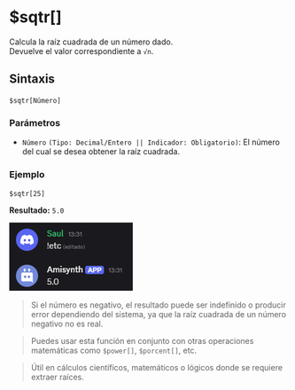 
# $sqtr[]

Calcula la raíz cuadrada de un número dado.  
Devuelve el valor correspondiente a `√n`.

## Sintaxis
```
$sqtr[Número]
```

### Parámetros
- `Número` `(Tipo: Decimal/Entero || Indicador: Obligatorio)`: El número del cual se desea obtener la raíz cuadrada.


### Ejemplo
```
$sqtr[25]
```
**Resultado:** `5.0`

![alt text](image-151.png)

> Si el número es negativo, el resultado puede ser indefinido o producir error dependiendo del sistema, ya que la raíz cuadrada de un número negativo no es real.

> Puedes usar esta función en conjunto con otras operaciones matemáticas como `$power[]`, `$porcent[]`, etc.

> Útil en cálculos científicos, matemáticos o lógicos donde se requiere extraer raíces.
